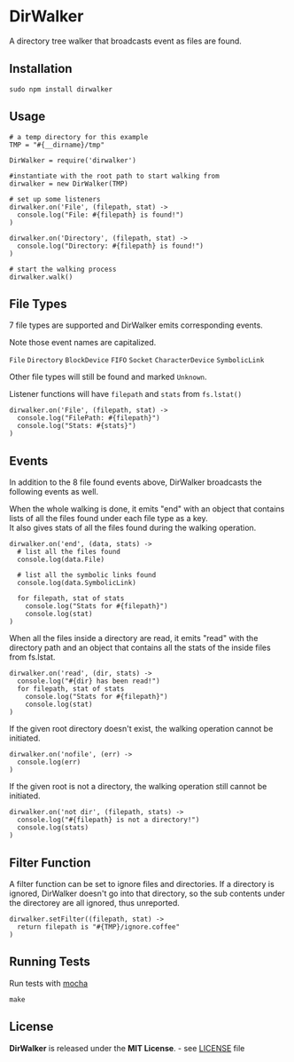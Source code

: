 DirWalker
=========

A directory tree walker that broadcasts event as files are found.

Installation
------------

    sudo npm install dirwalker
	
Usage
-----

    # a temp directory for this example  
	TMP = "#{__dirname}/tmp"
	
	DirWalker = require('dirwalker')
	
	#instantiate with the root path to start walking from
	dirwalker = new DirWalker(TMP)
	
	# set up some listeners
	dirwalker.on('File', (filepath, stat) ->
	  console.log("File: #{filepath} is found!")
	)
	
	dirwalker.on('Directory', (filepath, stat) ->
	  console.log("Directory: #{filepath} is found!")
	)
	
	# start the walking process
	dirwalker.walk()

File Types
----------

7 file types are supported and DirWalker emits corresponding events.  

Note those event names are capitalized.  

`File` `Directory` `BlockDevice` `FIFO` `Socket` `CharacterDevice` `SymbolicLink`

Other file types will still be found and marked `Unknown`.  

Listener functions will have `filepath` and `stats` from `fs.lstat()`

   	dirwalker.on('File', (filepath, stat) ->
	  console.log("FilePath: #{filepath}")
	  console.log("Stats: #{stats}")	  
	)


Events
------

In addition to the 8 file found events above, DirWalker broadcasts the following events as well.


When the whole walking is done, it emits "end" with an object that contains lists of all the files found under each file type as a key.  
It also gives stats of all the files found during the walking operation.

	dirwalker.on('end', (data, stats) ->
	  # list all the files found
	  console.log(data.File)
	  
	  # list all the symbolic links found
	  console.log(data.SymbolicLink)
	  
	  for filepath, stat of stats
	    console.log("Stats for #{filepath}")
	    console.log(stat)	  
	)

  
When all the files inside a directory are read, it emits "read" with the directory path and an object that contains all the stats of the inside files from fs.lstat.

	dirwalker.on('read', (dir, stats) ->
	  console.log("#{dir} has been read!")
	  for filepath, stat of stats
	    console.log("Stats for #{filepath}")
	    console.log(stat)
	)

  
If the given root directory doesn't exist, the walking operation cannot be initiated.

	dirwalker.on('nofile', (err) ->
	  console.log(err)
	)

  
If the given root is not a directory, the walking operation still cannot be initiated.

	dirwalker.on('not dir', (filepath, stats) ->
	  console.log("#{filepath} is not a directory!")
	  console.log(stats)
	)

Filter Function
---------------

A filter function can be set to ignore files and directories. If a directory is ignored, DirWalker doesn't go into that directory, so the sub contents under the directorey are all ignored, thus unreported.

	dirwalker.setFilter((filepath, stat) ->
	  return filepath is "#{TMP}/ignore.coffee"
	)
    
Running Tests
-------------

Run tests with [mocha](http://mochajs.org/)

    make
	

License
-------
**DirWalker** is released under the **MIT License**. - see [LICENSE](https://raw.github.com/tomoio/dirwalker/master/LICENSE) file
